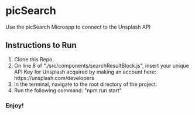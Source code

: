 # picSearch

Use the picSearch Microapp to connect to the Unsplash API

## Instructions to Run

<ol>
  <li>Clone this Repo.</li>
  <li>On line 8 of "./src/components/searchResultBlock.js", insert your unique <br> API Key for Unsplash acquired by making an account here:<br> https://unsplash.com/developers</li>
  <li>In the terminal, navigate to the root directory of the project.</li>
  <li>Run the following command: "npm run start"</li>
</ol>

### Enjoy!
